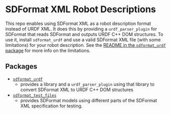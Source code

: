 # SDFormat XML Robot Descriptions

This repo enables using SDFormat XML as a robot description format instead of URDF XML.
It does this by providing a `urdf_parser_plugin` for SDFormat that reads SDFormat and outputs URDF C++ DOM structures.
To use it, install `sdformat_urdf` and use a valid SDFormat XML file (with some limitations) for your robot description.
See the [README in the `sdformat_urdf` package](./sdformat_urdf/README.md) for more info on the limitations.

## Packages

* [`sdformat_urdf`](./sdformat_urdf/README.md)
  * provides a library and a `urdf_parser_plugin` using that library to convert SDFormat XML to URDF C++ DOM structures
* [`sdformat_test_files`](./sdformat_test_files/README.md)
  * provides SDFormat models using different parts of the SDFormat XML specification for testing.
